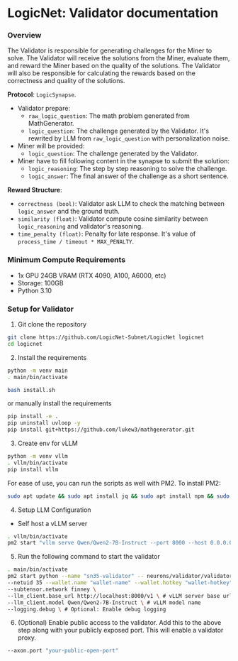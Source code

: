 # LogicNet: Validator documentation

### Overview
The Validator is responsible for generating challenges for the Miner to solve. The Validator will receive the solutions from the Miner, evaluate them, and reward the Miner based on the quality of the solutions. The Validator will also be responsible for calculating the rewards based on the correctness and quality of the solutions.

**Protocol**: `LogicSynapse`. 
- Validator prepare:
    - `raw_logic_question`: The math problem generated from MathGenerator.
    - `logic_question`: The challenge generated by the Validator. It's rewrited by LLM from `raw_logic_question` with personalization noise.
- Miner will be provided:
    - `logic_question`: The challenge generated by the Validator.
- Miner have to fill following content in the synapse to submit the solution:
    - `logic_reasoning`: The step by step reasoning to solve the challenge.
    - `logic_answer`: The final answer of the challenge as a short sentence.

**Reward Structure**:
- `correctness (bool)`: Validator ask LLM to check the matching between `logic_answer` and the ground truth.
- `similarity (float)`: Validator compute cosine similarity between `logic_reasoning` and validator's reasoning.
- `time_penalty (float)`: Penalty for late response. It's value of `process_time / timeout * MAX_PENALTY`.

### Minimum Compute Requirements
- 1x GPU 24GB VRAM (RTX 4090, A100, A6000, etc)
- Storage: 100GB
- Python 3.10

### Setup for Validator
1. Git clone the repository
```bash
git clone https://github.com/LogicNet-Subnet/LogicNet logicnet
cd logicnet
```
2. Install the requirements
```bash
python -m venv main
. main/bin/activate

bash install.sh
```

or manually install the requirements
```bash
pip install -e .
pip uninstall uvloop -y
pip install git+https://github.com/lukew3/mathgenerator.git
```
3. Create env for vLLM
```bash
python -m venv vllm
. vllm/bin/activate
pip install vllm
```

For ease of use, you can run the scripts as well with PM2. To install PM2:
```bash
sudo apt update && sudo apt install jq && sudo apt install npm && sudo npm install pm2 -g && pm2 update
```

4. Setup LLM Configuration
- Self host a vLLM server
```bash
. vllm/bin/activate
pm2 start "vllm serve Qwen/Qwen2-7B-Instruct --port 8000 --host 0.0.0.0" --name "sn35-vllm" # change port and host to your preference
```
5. Run the following command to start the validator
```bash
. main/bin/activate
pm2 start python --name "sn35-validator" -- neurons/validator/validator.py \
--netuid 35 --wallet.name "wallet-name" --wallet.hotkey "wallet-hotkey" \
--subtensor.network finney \
--llm_client.base_url http://localhost:8000/v1 \ # vLLM server base url
--llm_client.model Qwen/Qwen2-7B-Instruct \ # vLLM model name
--logging.debug \ # Optional: Enable debug logging
```

6. (Optional) Enable public access to the validator. Add this to the above step along with your publicly exposed port. This will enable a validator proxy.
```bash
--axon.port "your-public-open-port"
```
